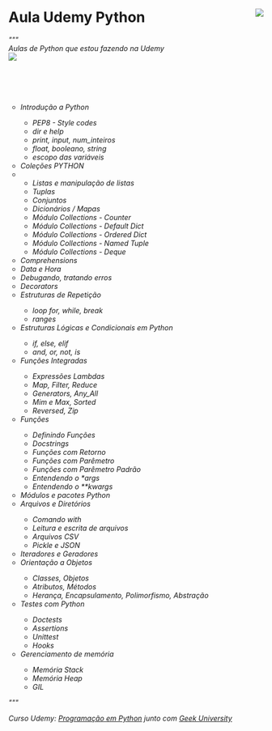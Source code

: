 # Aula Udemy Python <img src="https://i.imgur.com/Pxy5QNG.png" align="right"></a><br/>

<i>"""<br/>
Aulas de Python que estou fazendo na Udemy<br/>
<img src="https://i.imgur.com/ab1DsrJ.png" align="left"/>
<br/><br/><br/><br/><br/>
<ul type="circle">
  <li>Introdução a Python</li>
  <ul>
    <li>PEP8 - Style codes</li>
    <li>dir e help</li>
    <li>print, input, num_inteiros</li>
    <li>float, booleano, string</li>
    <li>escopo das variáveis</li>
  </ul>
  <li>Coleções PYTHON<li>
  <ul>
    <li>Listas e manipulação de listas</li>
    <li>Tuplas</li>
    <li>Conjuntos</li>
    <li>Dicionários / Mapas</li>
    <li>Módulo Collections - Counter</li>
    <li>Módulo Collections - Default Dict</li>
    <li>Módulo Collections - Ordered Dict</li>
    <li>Módulo Collections - Named Tuple</li>
    <li>Módulo Collections - Deque</li>
  </ul>
  <li>Comprehensions</li>
  <li>Data e Hora</li>
  <li>Debugando, tratando erros</li>
  <li>Decorators</li>
  <li>Estruturas de Repetição</li>
  <ul>
    <li>loop for, while, break</li>
    <li>ranges</li>
  </ul>
  <li>Estruturas Lógicas e Condicionais em Python</li>
  <ul>
    <li>if, else, elif</li>
    <li>and, or, not, is</li>
  </ul>
  <li>Funções Integradas</li>
  <ul>
    <li>Expressões Lambdas</li>
    <li>Map, Filter, Reduce</li>
    <li>Generators, Any_All</li>
    <li>Mim e Max, Sorted</li>
    <li>Reversed, Zip</li>
  </ul>
  <li>Funções</li>
  <ul>
    <li>Definindo Funções</li>
    <li>Docstrings</li>
    <li>Funções com Retorno</li>
    <li>Funções com Parêmetro</li>
    <li>Funções com Parêmetro Padrão</li>
    <li>Entendendo o *args</li>
    <li>Entendendo o **kwargs</li>
  </ul>
  <li>Módulos e pacotes Python</li>
  <li>Arquivos e Diretórios</li>
  <ul>
    <li>Comando with</li>
    <li>Leitura e escrita de arquivos</li>
    <li>Arquivos CSV</li>
    <li>Pickle e JSON</li>
  </ul>
  <li>Iteradores e Geradores</li>
  <li>Orientação a Objetos</li>
  <ul>
    <li>Classes, Objetos</li>
    <li>Atributos, Métodos</li>
    <li>Herança, Encapsulamento, Polimorfismo, Abstração</li>
  </ul>
  <li>Testes com Python</li>
  <ul>
    <li>Doctests</li>
    <li>Assertions</li>
    <li>Unittest</li>
    <li>Hooks</li>
  </ul>
  <li>Gerenciamento de memória</li>
  <ul>
    <li>Memória Stack</li>
    <li>Memória Heap</li>
    <li>GIL</li>
  </ul>
</ul>
"""

Curso Udemy: <a href="https://www.udemy.com/share/1013uIAEIZcVxQQXgJ/" target="_blank">Programação em Python</a> junto com <a href="https://www.geekuniversity.com.br/" target="_blank">Geek University</a>
